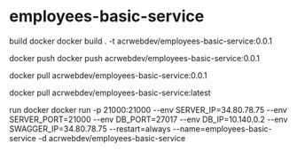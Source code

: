 # employees-basic-service

build docker
docker build . -t acrwebdev/employees-basic-service:0.0.1

docker push
docker push acrwebdev/employees-basic-service:0.0.1

docker pull acrwebdev/employees-basic-service:0.0.1

docker pull acrwebdev/employees-basic-service:latest

run docker
docker run -p 21000:21000 --env SERVER_IP=34.80.78.75 --env SERVER_PORT=21000 --env DB_PORT=27017 --env DB_IP=10.140.0.2 --env SWAGGER_IP=34.80.78.75 --restart=always --name=employees-basic-service -d acrwebdev/employees-basic-service
